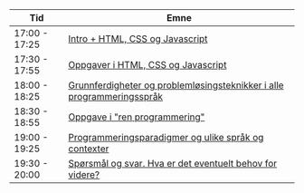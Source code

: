 Tid  | Emne  
---- |  ---- 
17:00 - 17:25 | <a href="modul1.html">Intro + HTML, CSS og Javascript</a>
17:30 - 17:55 | <a href="modul2.html">Oppgaver i HTML, CSS og Javascript</a>
18:00 - 18:25 | <a href="modul3.html">Grunnferdigheter og problemløsingsteknikker i alle programmeringsspråk</a>
18:30 - 18:55 | <a href="modul4.html">Oppgave i "ren programmering" </a>
19:00 - 19:25 | <a href="modul5.html">Programmeringsparadigmer og ulike språk og contexter</a>
19:30 - 20:00 | <a href="modul6.html">Spørsmål og svar. Hva er det eventuelt behov for videre?</a>

 
